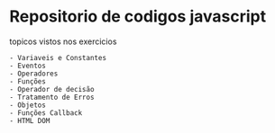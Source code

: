 Repositorio de codigos javascript
=================================
topicos vistos nos exercicios

	- Variaveis e Constantes
	- Eventos
	- Operadores
	- Funções
	- Operador de decisão
	- Tratamento de Erros
    - Objetos
	- Funções Callback
	- HTML DOM